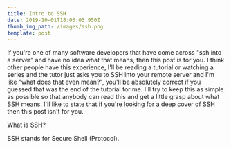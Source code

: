 ```yaml
---
title: Intro to SSH
date: 2019-10-01T18:03:03.950Z
thumb_img_path: /images/ssh.png
template: post
---
```

If you're one of many software developers that have come across "ssh into a server" and have no idea what that means, then this post is for you. I think other people have this experience, I'll be reading a tutorial or watching a series and the tutor just asks you to SSH into your remote server and I'm like "what does that even mean?", you'll be absolutely correct if you guessed that was the end of the tutorial for me. I'll try to keep this as simple as possible so that anybody can read this and get a little grasp about what SSH means. I'll like to state that if you're looking for a deep cover of SSH then this post isn't for you. 

What is SSH?

SSH stands for Secure Shell (Protocol).
